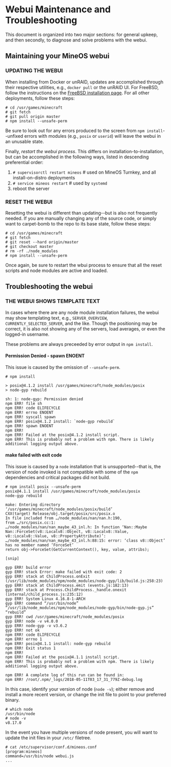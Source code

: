 # Webui Maintenance and Troubleshooting

This document is organized into two major sections: for general upkeep, and then secondly, to diagnose and solve problems with the webui.

## Maintaining your MineOS webui

### UPDATING THE WEBUI

When installing from Docker or unRAID, updates are accomplished through their respective utilities, e.g., `docker pull` or the unRAID UI. For FreeBSD, follow the instructions on the [FreeBSD installation page](../install/freebsd.md). For all other deployments, follow these steps:

```
# cd /usr/games/minecraft
# git fetch
# git pull origin master
# npm install --unsafe-perm
```

Be sure to look out for any errors produced to the screen from `npm install`--unfixed errors with modules (e.g., `posix` or `userid`) will leave the webui in an unusable state.

Finally, _restart the webui process_. This differs on installation-to-installation, but can be accomplished in the following ways, listed in descending preferential order:

1. `# supervisorctl restart mineos` # used on MineOS Turnkey, and all install-on-distro deployments
2. `# service mineos restart` # used by `systemd`
3. reboot the server

### RESET THE WEBUI

Resetting the webui is different than updating--but is also not frequently needed. If you are manually changing any of the source code, or simply want to carpet-bomb to the repo to its base state, follow these steps:

```
# cd /usr/games/minecraft
# git fetch
# git reset --hard origin/master
# git checkout master
# rm -rf ./node_modules
# npm install --unsafe-perm
```

Once again, be sure to restart the wbui process to ensure that all the reset scripts and node modules are active and loaded.

## Troubleshooting the webui

### THE WEBUI SHOWS TEMPLATE TEXT

In cases where there are any node module installation failures, the webui may show templating text, e.g., `SERVER_OVERVIEW`, `CURRENTLY_SELECTED_SERVER`, and the like. Though the positioning may be correct, it is also not showing any of the servers, load averages, or even the logged-in username.

These problems are always preceeded by error output in `npm install`.

#### Permission Denied - spawn ENOENT

This issue is caused by the omission of `--unsafe-perm`.

```
# npm install

> posix@4.1.2 install /usr/games/minecraft/node_modules/posix
> node-gyp rebuild

sh: 1: node-gyp: Permission denied
npm ERR! file sh
npm ERR! code ELIFECYCLE
npm ERR! errno ENOENT
npm ERR! syscall spawn
npm ERR! posix@4.1.2 install: `node-gyp rebuild`
npm ERR! spawn ENOENT
npm ERR!
npm ERR! Failed at the posix@4.1.2 install script.
npm ERR! This is probably not a problem with npm. There is likely additional logging output above.
```

#### make failed with exit code

This issue is caused by a `node` installation that is unsupported--that is, the version of node invoked is not compatible with some of the `npm` dependencies and critical packages did not build.

```
# npm install posix --unsafe-perm
posix@4.1.1 install /usr/games/minecraft/node_modules/posix
node-gyp rebuild

make: Entering directory ‘/usr/games/minecraft/node_modules/posix/build’
CXX(target) Release/obj.target/posix/src/posix.o
In file included from …/node_modules/nan/nan.h:190,
from …/src/posix.cc:1:
…/node_modules/nan/nan_maybe_43_inl.h: In function ‘Nan::Maybe Nan::ForceSet(v8::Localv8::Object, v8::Localv8::Value, v8::Localv8::Value, v8::PropertyAttribute)’:
…/node_modules/nan/nan_maybe_43_inl.h:88:15: error: ‘class v8::Object’ has no member named ‘ForceSet’
return obj->ForceSet(GetCurrentContext(), key, value, attribs);

[snip]

gyp ERR! build error
gyp ERR! stack Error: make failed with exit code: 2
gyp ERR! stack at ChildProcess.onExit (/usr/lib/node_modules/npm/node_modules/node-gyp/lib/build.js:258:23)
gyp ERR! stack at ChildProcess.emit (events.js:182:13)
gyp ERR! stack at Process.ChildProcess._handle.onexit (internal/child_process.js:235:12)
gyp ERR! System Linux 4.16.8-1-ARCH
gyp ERR! command “/usr/bin/node” “/usr/lib/node_modules/npm/node_modules/node-gyp/bin/node-gyp.js” “rebuild”
gyp ERR! cwd /usr/games/minecraft/node_modules/posix
gyp ERR! node -v v4.0.0
gyp ERR! node-gyp -v v3.6.2
gyp ERR! not ok
npm ERR! code ELIFECYCLE
npm ERR! errno 1
npm ERR! posix@4.1.1 install: node-gyp rebuild
npm ERR! Exit status 1
npm ERR!
npm ERR! Failed at the posix@4.1.1 install script.
npm ERR! This is probably not a problem with npm. There is likely additional logging output above.

npm ERR! A complete log of this run can be found in:
npm ERR! /root/.npm/_logs/2018-05-11T03_17_31_779Z-debug.log
```

In this case, identify your version of node (`node -v`); either remove and install a more recent version, or change the init file to point to your preferred binary.

```
# which node
/usr/bin/node
# node -v
v8.17.0
```

In the event you have multiple versions of node present, you will want to update the init files in your `/etc/` filetree.

```
# cat /etc/supervisor/conf.d/mineos.conf
[program:mineos]
command=/usr/bin/node webui.js
...
```

